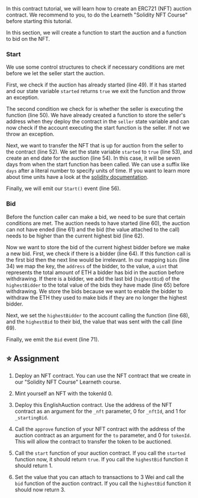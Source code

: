 In this contract tutorial, we will learn how to create an ERC721 (NFT) auction contract. 
We recommend to you, to do the Learneth "Solidity NFT Course" before starting this tutorial. 

In this section, we will create a function to start the auction and a function to bid on the NFT.

### Start
We use some control structures to check if necessary conditions are met before we let the seller start the auction.

First, we check if the auction has already started (line 49). If it has started and our state variable `started` returns `true` we exit the function and throw an exception.

The second condition we check for is whether the seller is executing the function (line 50). We have already created a function to store the seller's address when they deploy the contract in the `seller` state variable and can now check if the account executing the start function is the seller. If not we throw an exception.

Next, we want to transfer the NFT that is up for auction from the seller to the contract (line 52).
We set the state variable `started` to `true` (line 53), and create an end date for the auction (line 54). In this case, it will be seven days from when the start function has been called. We can use a suffix like `days` after a literal number to specify units of time. If you want to learn more about time units have a look at the <a href="https://docs.soliditylang.org/en/latest/units-and-global-variables.html#time-units" target="_blank">solidity documentation</a>.

Finally, we will emit our `Start()` event (line 56).

### Bid
Before the function caller can make a bid, we need to be sure that certain conditions are met. The auction needs to have started (line 60), the auction can not have ended (line 61) and the bid (the value attached to the call) needs to be higher than the current highest bid (line 62).

Now we want to store the bid of the current highest bidder before we make a new bid. 
First, we check if there is a bidder (line 64). If this function call is the first bid then the next line would be irrelevant.
In our mapping `bids` (line 34) we map the key, the `address` of the bidder, to the value, a `uint` that represents the total amount of ETH a bidder has bid in the auction before withdrawing. 
If there is a bidder, we add the last bid (`highestBid`) of the `highestBidder` to the total value of the bids they have made (line 65) before withdrawing.
We store the bids because we want to enable the bidder to withdraw the ETH they used to make bids if they are no longer the highest bidder.

Next, we set the `highestBidder` to the account calling the function (line 68), and the `highestBid` to their bid, the value that was sent with the call (line 69).

Finally, we emit the `Bid` event (line 71).

## ⭐️ Assignment
1. Deploy an NFT contract. You can use the NFT contract that we create in our "Solidity NFT Course" Learneth course.

2. Mint yourself an NFT with the tokenId 0.

3. Deploy this EnglishAuction contract. Use the address of the NFT contract as an argument for the `_nft` parameter, 0 for `_nftId`, and 1 for `_startingBid`.

4. Call the `approve` function of your NFT contract with the address of the auction contract as an argument for the `to` parameter, and 0 for `tokenId`. This will allow the contract to transfer the token to be auctioned.

5. Call the `start` function of your auction contract. If you call the `started` function now, it should return `true`. If you call the `highestBid` function it should return 1.

6. Set the value that you can attach to transactions to 3 Wei and call the `bid` function of the auction contract. If you call the `highestBid` function it should now return 3.